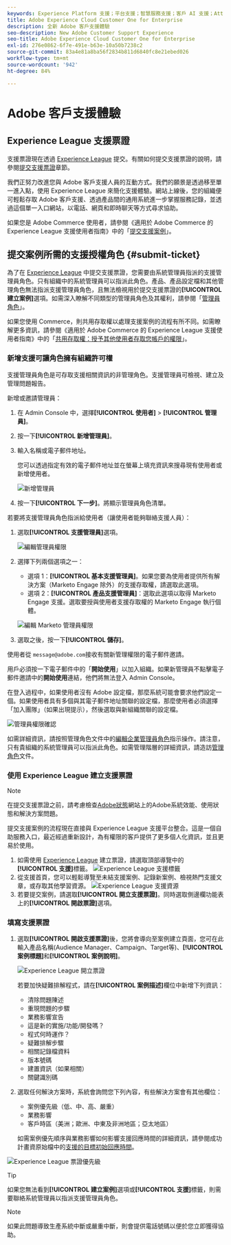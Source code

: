 ```yaml
---
keywords: Experience Platform 支援；平台支援；智慧服務支援；客戶 AI 支援；Attribution AI 支援；rtcdp 支援；提交支援票證；客戶支援
title: Adobe Experience Cloud Customer One for Enterprise
description: 全新 Adobe 客戶支援體驗
seo-description: New Adobe Customer Support Experience
seo-title: Adobe Experience Cloud Customer One for Enterprise
exl-id: 276e0862-6f7e-491e-b63e-10a50b7238c2
source-git-commit: 83a4e81a8ba56f2834b811d6840fc8e21ebed026
workflow-type: tm+mt
source-wordcount: '942'
ht-degree: 84%

---
```


# Adobe 客戶支援體驗

## Experience League 支援票證

支援票證現在透過 [Experience League](https://experienceleague.adobe.com/home#support) 提交。有關如何提交支援票證的說明，請參閱[提交支援票證](#create-a-support-ticket-with-experience-league)章節。

我們正努力改進您與 Adobe 客戶支援人員的互動方式。我們的願景是透過移至單一進入點，使用 Experience League 來簡化支援體驗。網站上線後，您的組織便可輕鬆存取 Adobe 客戶支援、透過產品間的通用系統進一步掌握服務記錄，並透過這個單一入口網站，以電話、網頁和即時聊天等方式尋求協助。

如果您是 Adobe Commerce 使用者，請參閱《適用於 Adobe Commerce 的 Experience League 支援使用者指南》中的「[提交支援案例](https://experienceleague.adobe.com/en/docs/commerce-knowledge-base/kb/help-center-guide/magento-help-center-user-guide#support-case)」。

## 提交案例所需的支援授權角色 {#submit-ticket}

為了在 [Experience League](https://experienceleague.adobe.com/home#support) 中提交支援票證，您需要由系統管理員指派的支援管理員角色。只有組織中的系統管理員可以指派此角色。產品、產品設定檔和其他管理角色無法指派支援管理員角色，且無法檢視用於提交支援票證的&#x200B;**[!UICONTROL 建立案例]**&#x200B;選項。如需深入瞭解不同類型的管理員角色及其權利，請參閱「[管理員角色](admin-roles.md)」。

如果您使用 Commerce，則共用存取權以處理支援案例的流程有所不同。如需瞭解更多資訊，請參閱《適用於 Adobe Commerce 的 Experience League 支援使用者指南》中的「[共用存取權：授予其他使用者存取您帳戶的權限](https://experienceleague.adobe.com/en/docs/commerce-knowledge-base/kb/help-center-guide/magento-help-center-user-guide#shared-access)」。

### 新增支援可讓角色擁有組織許可權

支援管理員角色是可存取支援相關資訊的非管理角色。支援管理員可檢視、建立及管理問題報告。

新增或邀請管理員：

1. 在 Admin Console 中，選擇&#x200B;**[!UICONTROL 使用者]** > **[!UICONTROL 管理員]**。
1. 按一下&#x200B;**[!UICONTROL 新增管理員]**。
1. 輸入名稱或電子郵件地址。 

   您可以透過指定有效的電子郵件地址並在螢幕上填充資訊來搜尋現有使用者或新增使用者。

   ![新增管理員](assets/admin-console-add-admin.png)

1. 按一下&#x200B;**[!UICONTROL 下一步]**。將顯示管理員角色清單。

若要將支援管理員角色指派給使用者（讓使用者能夠聯絡支援人員）：

1. 選取&#x200B;**[!UICONTROL 支援管理員]**&#x200B;選項。

   ![編輯管理員權限](assets/edit-admin-rights.png)

1. 選擇下列兩個選項之一：

   * 選項 1：**[!UICONTROL 基本支援管理員]**。如果您要為使用者提供所有解決方案（Marketo Engage 除外）的支援存取權，請選取此選項。
   * 選項 2：**[!UICONTROL 產品支援管理員]**：選取此選項以取得 Marketo Engage 支援。選取要授與使用者支援存取權的 Marketo Engage 執行個體。

   ![編輯 Marketo 管理員權限](assets/edit-admin-rights-advanced.png)

1. 選取之後，按一下&#x200B;**[!UICONTROL 儲存]**。

使用者從 `message@adobe.com`接收有關新管理權限的電子郵件邀請。

用戶必須按一下電子郵件中的「**開始使用**」以加入組織。如果新管理員不點擊電子郵件邀請中的&#x200B;**開始使用**&#x200B;連結，他們將無法登入 Admin Console。

在登入過程中，如果使用者沒有 Adobe 設定檔，那麼系統可能會要求他們設定一個。如果使用者具有多個與其電子郵件地址關聯的設定檔，那麼使用者必須選擇「加入團隊」（如果出現提示），然後選取與新組織關聯的設定檔。**&#x200B;**

![管理員權限確認](assets/admin-rights-confirmation.png)

如需詳細資訊，請按照管理角色文件中的[編輯企業管理員角色](admin-roles.md#add-enterprise-role)指示操作。請注意，只有貴組織的系統管理員可以指派此角色。如需管理階層的詳細資訊，請造訪[管理角色](admin-roles.md)文件。

### 使用 Experience League 建立支援票證

>[!NOTE]
>
> 在提交支援票證之前，請考慮檢查[Adobe狀態](https://status.adobe.com)網站上的Adobe系統效能、使用狀態和解決方案問題。

提交支援案例的流程現在直接與 Experience League 支援平台整合。這是一個自助服務入口，最近經過重新設計，為有權限的客戶提供了更多個人化資訊，並且更易於使用。

1. 如需使用 [Experience League](https://experienceleague.adobe.com/home#support) 建立票證，請選取頂部導覽中的&#x200B;**[!UICONTROL 支援]**&#x200B;標籤。
   ![Experience League 支援標籤](./assets/experience-league-support-tab.png)
1. 從支援首頁，您可以輕鬆導覽至未結支援案例、記錄新案例、檢視熱門支援文章，或存取其他學習資源。
   ![Experience League 支援資源](./assets/experience-league-support-resources.png)
1. 若要提交案例，請選取&#x200B;**[!UICONTROL 開立支援票證]**。同時選取側邊欄功能表上的&#x200B;**[!UICONTROL 開啟票證]**&#x200B;選項。


### 填寫支援票證

1. 選取&#x200B;**[!UICONTROL 開啟支援票證]**&#x200B;後，您將會導向至案例建立頁面，您可在此輸入產品名稱(Audience Manager、Campaign、Target等)、**[!UICONTROL 案例標題]**&#x200B;和&#x200B;**[!UICONTROL 案例說明]**。

   ![Experience League 開立票證](./assets/experience-league-open-ticket.png)

   若要加快疑難排解程式，請在&#x200B;**[!UICONTROL 案例描述]**&#x200B;欄位中新增下列資訊：

   * 清除問題陳述
   * 重現問題的步驟
   * 業務影響宣告
   * 這是新的實施/功能/開發嗎？
   * 程式何時運作？
   * 疑難排解步驟
   * 相關記錄檔資料
   * 版本號碼
   * 建置資訊（如果相關）
   * 關鍵識別碼


1. 選取任何解決方案時，系統會詢問您下列內容，有些解決方案會有其他欄位：

   * 案例優先級（低、中、高、嚴重）
   * 業務影響
   * 客戶時區（美洲；歐洲、中東及非洲地區；亞太地區）

   如需案例優先順序與業務影響如何影響支援回應時間的詳細資訊，請參閱成功計畫資原始檔中的[支援的目標初始回應時間](https://experienceleague.adobe.com/en/docs/support-resources/data-sheets/overview#targeted-initial-response-times-for-support)。

![Experience League 票證優先級](./assets/experience-league-ticket-priority.png)

>[!TIP]
>
> 如果您無法看到&#x200B;**[!UICONTROL 建立案例]**&#x200B;選項或&#x200B;**[!UICONTROL 支援]**&#x200B;標籤，則需要聯絡系統管理員以指派支援管理員角色。








>[!NOTE]
>
> 如果此問題導致生產系統中斷或嚴重中斷，則會提供電話號碼以便於您立即獲得協助。




<!--

## What About the Legacy Systems?

New Tickets/Cases will no longer be able to be submitted in legacy systems as of May 11th.  The [Admin Console](https://adminconsole.adobe.com/) will be used to submit new tickets/cases.

### Existing Tickets/Cases

* Between May 11th and May 20th the legacy systems will remain available to work existing tickets/cases to completion.
* Beginning May 20th the support team will migrate remaining open cases from the legacy systems to the new support experience.  You will receive an email notification regarding how to contact support to continue to work these cases.
-->
